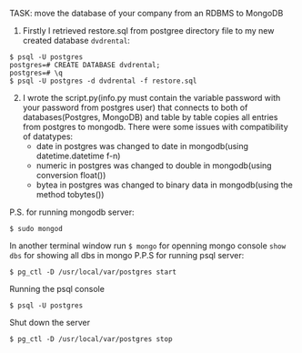 TASK: move the database of your company from an RDBMS to MongoDB

1. Firstly I retrieved restore.sql from postgree directory file to my new created database `dvdrental`:
```console
$ psql -U postgres
postgres=# CREATE DATABASE dvdrental;
postgres=# \q
$ psql -U postgres -d dvdrental -f restore.sql
```
2. I wrote the script.py(info.py must contain the variable password with your password from postgres user) that connects to both of databases(Postgres, MongoDB) and table by table copies all entries from postgres to mongodb. There were some issues with compatibility of datatypes:
    * date in postgres was changed to date in mongodb(using datetime.datetime f-n)
    * numeric in postgres was changed to double in mongodb(using conversion float())
    * bytea in postgres was changed to binary data in mongodb(using the method tobytes())

P.S. for running mongodb server:
```console
$ sudo mongod
```
In another terminal window run ```$ mongo``` for openning mongo console
```show dbs``` for showing all dbs in mongo
P.P.S for running psql server:
```console
$ pg_ctl -D /usr/local/var/postgres start
```
Running the psql console
```console
$ psql -U postgres
```
Shut down the server
```console
$ pg_ctl -D /usr/local/var/postgres stop
```
